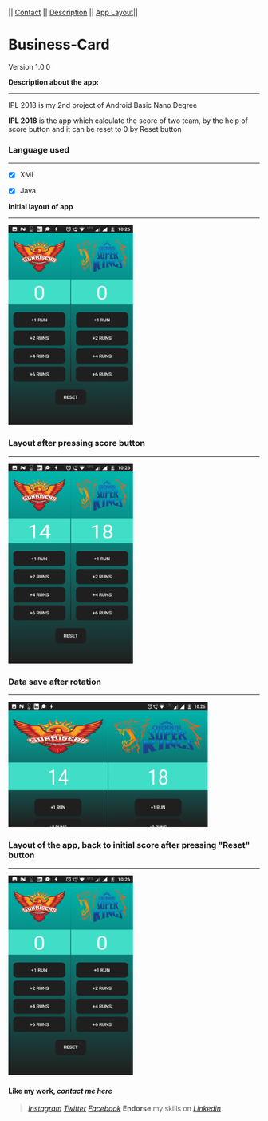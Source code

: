 || [Contact](#contact-me)      ||      [Description](#description-here)  ||    [App Layout](#app-layout)||

# Business-Card
Version 1.0.0


<a name="description-here"></a> **Description about the app:**
***

IPL 2018 is my 2nd project of Android Basic Nano Degree

**IPL 2018** is the app which calculate the score of two team, by the help of score button and it can be reset to 0 by Reset button


### Language used
***
- [x] XML
- [x] Java


<a name="app-layout"></a> **Initial layout of app**
***
<img src="app/src/main/res/drawable/initial.png" width="250" height="400">


### Layout after pressing score button
***
<img src="app/src/main/res/drawable/afterscore.png" width="250" height="400">


### Data save after rotation
***
<img src="app/src/main/res/drawable/afterrotation.png" width="400" height="250">


### Layout of the app, back to initial score after pressing "Reset" button
***
<img src="app/src/main/res/drawable/initial.png" width="250" height="400">


#### **Like my work**,<a name="contact-me"></a> *contact me here*

>*[Instagram](https://www.instagram.com/imadianand/) [Twitter](https://twitter.com/imadianand) [Facebook](https://www.facebook.com/imadianand)*
>**Endorse** my skills on *[Linkedin](https://www.linkedin.com/in/imadianand/)*
